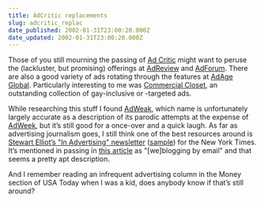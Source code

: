 ```yaml
---
title: AdCritic replacements
slug: adcritic_replac
date_published: 2002-01-31T23:00:20.000Z
date_updated: 2002-01-31T23:00:20.000Z
---
```


Those of you still mourning the passing of [Ad Critic](http://www.adcritic.com) might want to peruse the (lackluster, but promising) offerings at [AdReview](http://adreview.com) and [AdForum](http://adforum.com). There are also a good variety of ads rotating through the features at [AdAge Global](http://www.adageglobal.com/). Particularly interesting to me was [Commercial Closet](http://www.commercialcloset.org/cgi-bin/iowa/index.html), an outstanding collection of gay-inclusive or -targeted ads.

While researching this stuff I found [AdWeak](http://www.adweak.com/), which name is unfortunately largely accurate as a description of its parodic attempts at the expense of [AdWeek](http://www.adweek.com), but it’s still good for a once-over and a quick laugh. As far as advertising journalism goes, I still think one of the best resources around is [Stewart Elliot’s "In Advertising" newsletter](http://www.nytimes.com/mem/email.html) ([sample](http://www.nytimes.com/info/help/email/InAdvertising.html)) for the New York Times. It’s mentioned in passing in [this article](http://www.atnewyork.com/news/article/0,1471,8471_896841,00.html) as "[we]blogging by email" and that seems a pretty apt description.

And I remember reading an infrequent advertising column in the Money section of USA Today when I was a kid, does anybody know if that’s still around?
